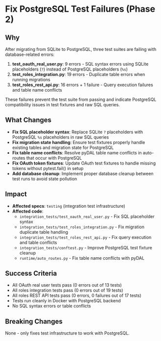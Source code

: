 # Fix PostgreSQL Test Failures (Phase 2)

## Why

After migrating from SQLite to PostgreSQL, three test suites are failing with database-related errors:

1. **test_oauth_real_user.py**: 9 errors - SQL syntax errors using SQLite placeholders (`?`) instead of PostgreSQL placeholders (`%s`)
2. **test_roles_integration.py**: 19 errors - Duplicate table errors when running migrations 
3. **test_roles_rest_api.py**: 16 errors + 1 failure - Query execution failures and table name conflicts

These failures prevent the test suite from passing and indicate PostgreSQL compatibility issues in test fixtures and raw SQL queries.

## What Changes

- **Fix SQL placeholder syntax**: Replace SQLite `?` placeholders with PostgreSQL `%s` placeholders in raw SQL queries
- **Fix migration state handling**: Ensure test fixtures properly handle existing tables and migration state for PostgreSQL
- **Fix table name conflicts**: Resolve pyDAL table name conflicts in auto-routes that occur with PostgreSQL
- **Fix OAuth token fixtures**: Update OAuth test fixtures to handle missing tokens without pytest.fail() in setup
- **Add database cleanup**: Implement proper database cleanup between test runs to avoid state pollution

## Impact

- **Affected specs**: `testing` (integration test infrastructure)
- **Affected code**:
  - `integration_tests/test_oauth_real_user.py` - Fix SQL placeholder syntax
  - `integration_tests/test_roles_integration.py` - Fix migration duplicate table handling
  - `integration_tests/test_roles_rest_api.py` - Fix query execution and table conflicts
  - `integration_tests/conftest.py` - Improve PostgreSQL test fixture cleanup
  - `runtime/auto_routes.py` - Fix table name conflicts with pyDAL

## Success Criteria

- All OAuth real user tests pass (0 errors out of 13 tests)
- All roles integration tests pass (0 errors out of 19 tests)  
- All roles REST API tests pass (0 errors, 0 failures out of 17 tests)
- Tests run cleanly in Docker with PostgreSQL backend
- No SQL syntax errors or table conflicts

## Breaking Changes

None - only fixes test infrastructure to work with PostgreSQL.

